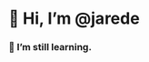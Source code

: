 # 👋 Hi, I’m @jarede
### 🌱 I’m still learning.

<!---
jarede/jarede is a ✨ special ✨ repository because its `README.md` (this file) appears on your GitHub profile.
You can click the Preview link to take a look at your changes.
--->
